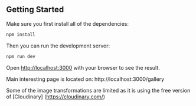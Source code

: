 ## Getting Started

Make sure you first install all of the dependencies:

```bash
npm install
```

Then you can run the development server:

```bash
npm run dev
```

Open [http://localhost:3000](http://localhost:3000) with your browser to see the result.

Main interesting page is located on:
http://localhost:3000/gallery

Some of the image transformations are limited as it is using the free version of [Cloudinary] (https://cloudinary.com/)